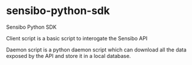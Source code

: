# sensibo-python-sdk
Sensibo Python SDK

Client script is a basic script to interogate the Sensibo API

Daemon script is a python daemon script which can download all the data exposed by the API and store it in a local database.
